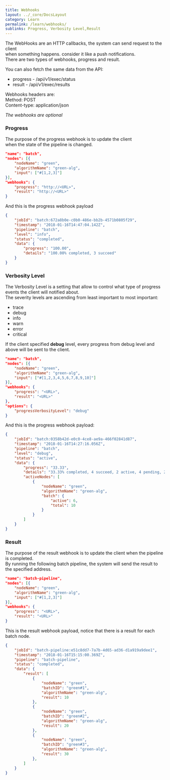 ```yaml
---
title: Webhooks
layout: ../_core/DocsLayout
category: Learn
permalink: /learn/webhooks/
sublinks: Progress, Verbosity Level,Result
---
```


The WebHooks are an HTTP callbacks, the system can send request to the client  
when something happens. consider it like a push notifications.  
There are two types of webhooks, progress and result.  

You can also fetch the same data from the API:  
* progress - /api/v1/exec/status
* result   - /api/v1/exec/results

Webhooks headers are:  
Method: POST  
Content-type: application/json

*The webhooks are optional*

### Progress

The purpose of the progress webhook is to update the client  
when the state of the pipeline is changed.

```json
"name": "batch",
"nodes": [{
    "nodeName": "green",
    "algorithmName": "green-alg",
    "input": ["#[1,2,3]"]
}],
"webhooks": {
    "progress": "http://<URL>",
    "result": "http://<URL>"
}
```

And this is the progress webhook payload

```json
{
    "jobId": "batch:672a8b0e-c0b0-486e-bb2b-4571b0805f29",
    "timestamp": "2018-01-16T14:47:04.142Z",
    "pipeline": "batch",
    "level": "info",
    "status": "completed",
    "data": {
        "progress": "100.00",
        "details": "100.00% completed, 3 succeed"
    }
}
```

### Verbosity Level

The Verbosity Level is a setting that allow to control what type of progress events the client will notified about.  
The severity levels are ascending from least important to most important:
* trace
* debug
* info
* warn
* error
* critical

If the client specified **debug** level, every progress from debug level and above will be sent to the client.

```json
"name": "batch",
"nodes": [{
    "nodeName": "green",
    "algorithmName": "green-alg",
    "input": ["#[1,2,3,4,5,6,7,8,9,10]"]
}],
"webhooks": {
    "progress": "<URL>",
    "result": "<URL>"
},
"options": {
    "progressVerbosityLevel": "debug"
}
```

And this is the progress webhook payload:

```json
{
    "jobId": "batch:0358b42d-e0c0-4ce8-ae9a-466f02841d87",
    "timestamp": "2018-01-16T14:27:16.056Z",
    "pipeline": "batch",
    "level": "debug",
    "status": "active",
    "data": {
        "progress": "33.33",
        "details": "33.33% completed, 4 succeed, 2 active, 4 pending, 2 creating",
        "activeNodes": [
            {
                "nodeName": "green",
                "algorithmName": "green-alg",
                "batch": {
                    "active": 6,
                    "total": 10
                }
            }
        ]
    }
}

```

### Result

The purpose of the result webhook is to update the client when the pipeline is completed.  
By running the following batch pipeline, the system will send the result to the specified address.

```json
"name": "batch-pipeline",
"nodes": [{
    "nodeName": "green",
    "algorithmName": "green-alg",
    "input": ["#[1,2,3]"]
}],
"webhooks": {
    "progress": "<URL>",
    "result": "<URL>"
}
```

This is the result webhook payload, notice that there is a result for each batch node.

```json
{
    "jobId": "batch-pipeline:e51c8dd7-7a7b-4d65-ad36-d1a919a9dee1",
    "timestamp": "2018-01-16T15:15:00.369Z",
    "pipeline": "batch-pipeline",
    "status": "completed",
    "data": {
        "result": [
            {
                "nodeName": "green",
                "batchID": "green#1",
                "algorithmName": "green-alg",
                "result": 10
            },
            {
                "nodeName": "green",
                "batchID": "green#2",
                "algorithmName": "green-alg",
                "result": 20
            },
            {
                "nodeName": "green",
                "batchID": "green#3",
                "algorithmName": "green-alg",
                "result": 30
            },
        ]
    }
}
```
